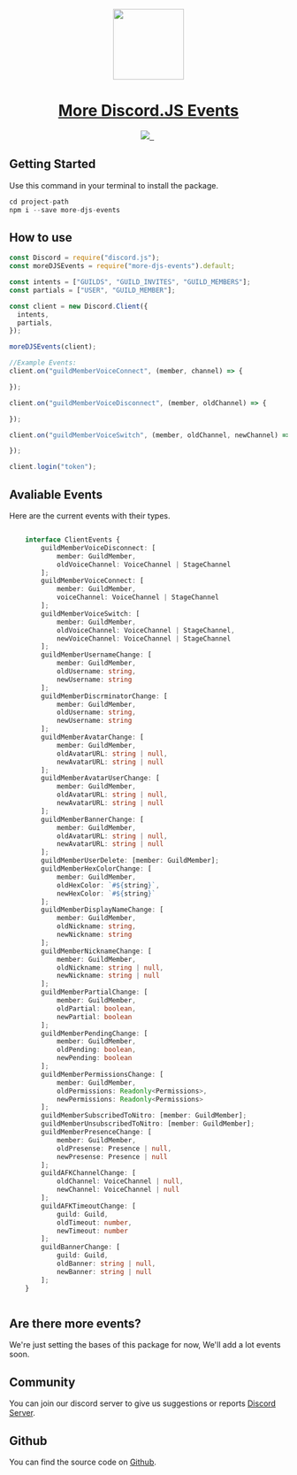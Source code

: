 <p align="center">
  <a href="https://github.com/subhiashraf912/additional-discord-events">
    <img src="https://cdn.discordapp.com/attachments/900321704289656872/913816621724876820/Comp_1_00000.png" height="128">
    <h1 align="center">More Discord.JS Events</h1>
  </a>
</p>

<p align="center">
  <a aria-label="More Discord.JS Events logo" href="https://github.com/subhiashraf912/additional-discord-events">
    <img src="https://img.shields.io/badge/Made%20Tracker-Made%20By%20Aze-000?style=for-the-badge&logo=discord">
  </a>
  <a aria-label="ES Version" href="https://www.ecma-international.org/">
    <img alt="" src="https://img.shields.io/badge/ES%20Version-2015-000?style=for-the-badge&logo=javascript">
  </a>
  <a aria-label="License">
    <img alt="" src="https://img.shields.io/npm/l/next.svg?style=for-the-badge&labelColor=000000">
  </a>
  <a aria-label="Join the community on Discord" href="https://discord.gg/nQ55ZUSavA">
    <img alt="" src="https://img.shields.io/badge/Join%20the%20community-blueviolet.svg?style=for-the-badge&logo=discord&labelColor=000000&logoWidth=20">
  </a>
</p>

## Getting Started

Use this command in your terminal to install the package.

```js
cd project-path
npm i --save more-djs-events
```

## How to use

```js
const Discord = require("discord.js");
const moreDJSEvents = require("more-djs-events").default;

const intents = ["GUILDS", "GUILD_INVITES", "GUILD_MEMBERS"];
const partials = ["USER", "GUILD_MEMBER"];

const client = new Discord.Client({
  intents,
  partials,
});

moreDJSEvents(client);

//Example Events:
client.on("guildMemberVoiceConnect", (member, channel) => {

});

client.on("guildMemberVoiceDisconnect", (member, oldChannel) => {

});

client.on("guildMemberVoiceSwitch", (member, oldChannel, newChannel) => {

});

client.login("token");
```
## Avaliable Events
Here are the current events with their types.
```ts

    interface ClientEvents {
        guildMemberVoiceDisconnect: [
            member: GuildMember,
            oldVoiceChannel: VoiceChannel | StageChannel
        ];
        guildMemberVoiceConnect: [
            member: GuildMember,
            voiceChannel: VoiceChannel | StageChannel
        ];
        guildMemberVoiceSwitch: [
            member: GuildMember,
            oldVoiceChannel: VoiceChannel | StageChannel,
            newVoiceChannel: VoiceChannel | StageChannel
        ];
        guildMemberUsernameChange: [
            member: GuildMember,
            oldUsername: string,
            newUsername: string
        ];
        guildMemberDiscrminatorChange: [
            member: GuildMember,
            oldUsername: string,
            newUsername: string
        ];
        guildMemberAvatarChange: [
            member: GuildMember,
            oldAvatarURL: string | null,
            newAvatarURL: string | null
        ];
        guildMemberAvatarUserChange: [
            member: GuildMember,
            oldAvatarURL: string | null,
            newAvatarURL: string | null
        ];
        guildMemberBannerChange: [
            member: GuildMember,
            oldAvatarURL: string | null,
            newAvatarURL: string | null
        ];
        guildMemberUserDelete: [member: GuildMember];
        guildMemberHexColorChange: [
            member: GuildMember,
            oldHexColor: `#${string}`,
            newHexColor: `#${string}`
        ];
        guildMemberDisplayNameChange: [
            member: GuildMember,
            oldNickname: string,
            newNickname: string
        ];
        guildMemberNicknameChange: [
            member: GuildMember,
            oldNickname: string | null,
            newNickname: string | null
        ];
        guildMemberPartialChange: [
            member: GuildMember,
            oldPartial: boolean,
            newPartial: boolean
        ];
        guildMemberPendingChange: [
            member: GuildMember,
            oldPending: boolean,
            newPending: boolean
        ];
        guildMemberPermissionsChange: [
            member: GuildMember,
            oldPermissions: Readonly<Permissions>,
            newPermissions: Readonly<Permissions>
        ];
        guildMemberSubscribedToNitro: [member: GuildMember];
        guildMemberUnsubscribedToNitro: [member: GuildMember];
        guildMemberPresenceChange: [
            member: GuildMember,
            oldPresense: Presence | null,
            newPresense: Presence | null
        ];
        guildAFKChannelChange: [
            oldChannel: VoiceChannel | null,
            newChannel: VoiceChannel | null
        ];
        guildAFKTimeoutChange: [
            guild: Guild,
            oldTimeout: number,
            newTimeout: number
        ];
        guildBannerChange: [
            guild: Guild,
            oldBanner: string | null,
            newBanner: string | null
        ];
    }



```

## Are there more events?

We're just setting the bases of this package for now, We'll add a lot events soon.

## Community

You can join our discord server to give us suggestions or reports [Discord Server](https://discord.gg/nQ55ZUSavA).

## Github

You can find the source code on [Github](https://github.com/subhiashraf912/additional-discord-events).


